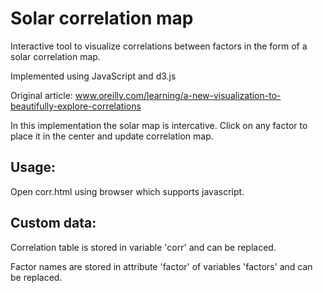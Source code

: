 # Solar correlation map
Interactive tool to visualize correlations between factors in the form of a solar correlation map.

Implemented using JavaScript and d3.js

Original article: www.oreilly.com/learning/a-new-visualization-to-beautifully-explore-correlations

In this implementation the solar map is intercative. Click on any factor to place it in the center and update correlation map.

## Usage:
Open corr.html using browser which supports javascript.

## Custom data:
Correlation table is stored in variable 'corr' and can be replaced.

Factor names are stored in attribute 'factor' of variables 'factors' and can be replaced.
